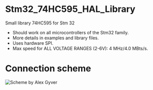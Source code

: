 # Stm32_74HC595_HAL_Library
Small library 74HC595 for Stm 32

- Should work on all microcontrollers of the Stm32 family.
- More details in examples and library files.
- Uses hardware SPI.
- Max speed for ALL VOLTAGE RANGES (2-6V): 4 MHz/4.0 MBts/s.

# Connection scheme
![Scheme by Alex Gyver](https://github.com/Morshu8800/Stm32_74HC595_HAL_Library/blob/main/scheme.png)
